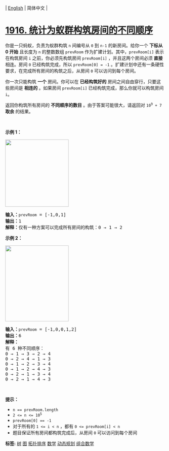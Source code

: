 | [English](README_EN.md) | 简体中文 |

# [1916. 统计为蚁群构筑房间的不同顺序](https://leetcode.cn/problems/count-ways-to-build-rooms-in-an-ant-colony)
<p>你是一只蚂蚁，负责为蚁群构筑 <code>n</code> 间编号从 <code>0</code> 到 <code>n-1</code> 的新房间。给你一个 <strong>下标从 0 开始</strong> 且长度为 <code>n</code> 的整数数组&nbsp;<code>prevRoom</code> 作为扩建计划。其中，<code>prevRoom[i]</code> 表示在构筑房间 <code>i</code> 之前，你必须先构筑房间 <code>prevRoom[i]</code> ，并且这两个房间必须 <strong>直接</strong> 相连。房间 <code>0</code> 已经构筑完成，所以 <code>prevRoom[0] = -1</code> 。扩建计划中还有一条硬性要求，在完成所有房间的构筑之后，从房间 <code>0</code> 可以访问到每个房间。</p>

<p>你一次只能构筑 <strong>一个</strong> 房间。你可以在 <strong>已经构筑好的</strong> 房间之间自由穿行，只要这些房间是 <strong>相连的</strong> 。如果房间&nbsp;<code>prevRoom[i]</code> 已经构筑完成，那么你就可以构筑房间 <code>i</code>。</p>

<p>返回你构筑所有房间的 <strong>不同顺序的数目</strong> 。由于答案可能很大，请返回对 <code>10<sup>9</sup> + 7</code> <strong>取余</strong> 的结果。</p>

<p>&nbsp;</p>

<p><strong>示例 1：</strong></p>
<img alt="" src="https://assets.leetcode.com/uploads/2021/06/19/d1.JPG" style="width: 200px; height: 212px;" />
<pre>
<strong>输入：</strong><code>prevRoom</code> = [-1,0,1]
<strong>输出：</strong>1
<strong>解释：</strong>仅有一种方案可以完成所有房间的构筑：0 → 1 → 2
</pre>

<p><strong>示例 2：</strong></p>
<strong><img alt="" src="https://assets.leetcode.com/uploads/2021/06/19/d2.JPG" style="width: 200px; height: 239px;" /></strong>

<pre>
<strong>输入：</strong><code>prevRoom</code> = [-1,0,0,1,2]
<strong>输出：</strong>6
<strong>解释：
</strong>有 6 种不同顺序：
0 → 1 → 3 → 2 → 4
0 → 2 → 4 → 1 → 3
0 → 1 → 2 → 3 → 4
0 → 1 → 2 → 4 → 3
0 → 2 → 1 → 3 → 4
0 → 2 → 1 → 4 → 3
</pre>

<p>&nbsp;</p>

<p><strong>提示：</strong></p>

<ul>
	<li><code>n == prevRoom.length</code></li>
	<li><code>2 &lt;= n &lt;= 10<sup>5</sup></code></li>
	<li><code>prevRoom[0] == -1</code></li>
	<li>对于所有的&nbsp;<code>1 &lt;= i &lt; n</code>&nbsp;，都有&nbsp;<code>0 &lt;= prevRoom[i] &lt; n</code></li>
	<li>题目保证所有房间都构筑完成后，从房间 <code>0</code> 可以访问到每个房间</li>
</ul>

**标签:**  [树](https://leetcode.cn/tag/tree) [图](https://leetcode.cn/tag/graph) [拓扑排序](https://leetcode.cn/tag/topological-sort) [数学](https://leetcode.cn/tag/math) [动态规划](https://leetcode.cn/tag/dynamic-programming) [组合数学](https://leetcode.cn/tag/combinatorics) 